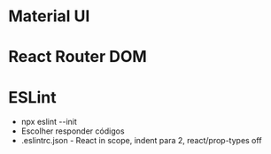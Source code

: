 # Material UI

# React Router DOM

# ESLint

- npx eslint --init
- Escolher responder códigos
- .eslintrc.json - React in scope, indent para 2, react/prop-types off

